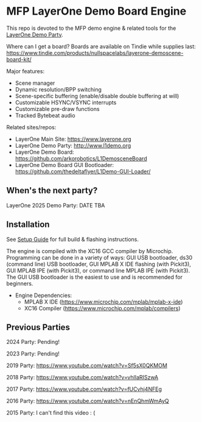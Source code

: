 MFP LayerOne Demo Board Engine
=================

This repo is devoted to the MFP demo engine &amp; related tools for the [LayerOne Demo Party](http://www./l1demo.org).


Where can I get a board? Boards are available on Tindie while supplies last: https://www.tindie.com/products/nullspacelabs/layerone-demoscene-board-kit/ 

Major features:
* Scene manager
* Dynamic resolution/BPP switching
* Scene-specific buffering (enable/disable double buffering at will)
* Customizable HSYNC/VSYNC interrupts
* Customizable pre-draw functions
* Tracked Bytebeat audio

Related sites/repos:
* LayerOne Main Site: https://www.layerone.org
* LayerOne Demo Party: http://www.l1demo.org
* LayerOne Demo Board: https://github.com/arkorobotics/L1DemosceneBoard
* LayerOne Demo Board GUI Bootloader: https://github.com/thedeltaflyer/L1Demo-GUI-Loader/


When's the next party?
-----------------

LayerOne 2025 Demo Party: DATE TBA


Installation
-----------------

See [Setup Guide](https://github.com/real-datagram/l1demo/blob/master/INSTALL.md) for full build & flashing instructions.

The engine is compiled with the XC16 GCC compiler by Microchip. Programming can be done in a variety of ways: GUI USB bootloader, ds30 (command line) USB bootloader, GUI MPLAB X IDE flashing (with Pickit3), GUI MPLAB IPE (with Pickit3), or command line MPLAB IPE (with Pickit3). The GUI USB bootloader is the easiest to use and is recommended for beginners.

* Engine Dependencies:
  * MPLAB X IDE (https://www.microchip.com/mplab/mplab-x-ide)
  * XC16 Compiler (https://www.microchip.com/mplab/compilers)


Previous Parties
-----------------

2024 Party: Pending!

2023 Party: Pending!

2019 Party: https://www.youtube.com/watch?v=Sf5sX0QKMOM

2018 Party: https://www.youtube.com/watch?v=vhlIaRISzwA

2017 Party: https://www.youtube.com/watch?v=fUCvhj4NFEg

2016 Party: https://www.youtube.com/watch?v=nEnQhmWmAyQ

2015 Party: I can't find this video : (

